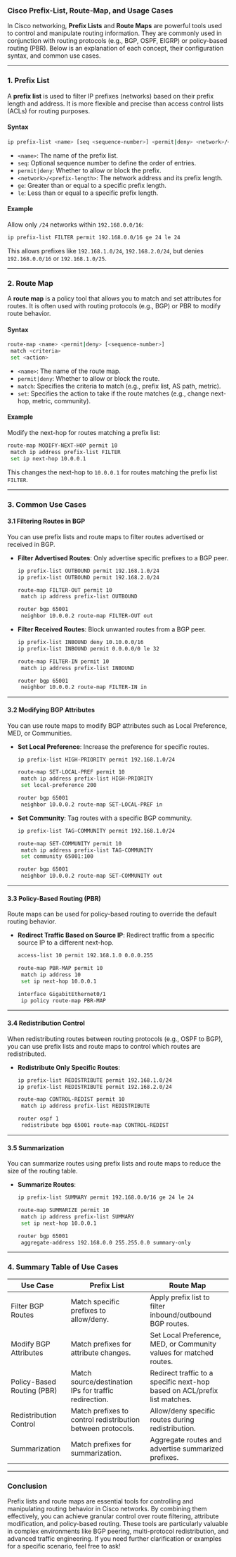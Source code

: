 ### **Cisco Prefix-List, Route-Map, and Usage Cases**

In Cisco networking, **Prefix Lists** and **Route Maps** are powerful tools used to control and manipulate routing information. They are commonly used in conjunction with routing protocols (e.g., BGP, OSPF, EIGRP) or policy-based routing (PBR). Below is an explanation of each concept, their configuration syntax, and common use cases.

---

### **1. Prefix List**
A **prefix list** is used to filter IP prefixes (networks) based on their prefix length and address. It is more flexible and precise than access control lists (ACLs) for routing purposes.

#### **Syntax**
```bash
ip prefix-list <name> [seq <sequence-number>] <permit|deny> <network>/<prefix-length> [ge <min-prefix-length>] [le <max-prefix-length>]
```

- `<name>`: The name of the prefix list.
- `seq`: Optional sequence number to define the order of entries.
- `permit|deny`: Whether to allow or block the prefix.
- `<network>/<prefix-length>`: The network address and its prefix length.
- `ge`: Greater than or equal to a specific prefix length.
- `le`: Less than or equal to a specific prefix length.

#### **Example**
Allow only `/24` networks within `192.168.0.0/16`:
```bash
ip prefix-list FILTER permit 192.168.0.0/16 ge 24 le 24
```

This allows prefixes like `192.168.1.0/24`, `192.168.2.0/24`, but denies `192.168.0.0/16` or `192.168.1.0/25`.

---

### **2. Route Map**
A **route map** is a policy tool that allows you to match and set attributes for routes. It is often used with routing protocols (e.g., BGP) or PBR to modify route behavior.

#### **Syntax**
```bash
route-map <name> <permit|deny> [<sequence-number>]
 match <criteria>
 set <action>
```

- `<name>`: The name of the route map.
- `permit|deny`: Whether to allow or block the route.
- `match`: Specifies the criteria to match (e.g., prefix list, AS path, metric).
- `set`: Specifies the action to take if the route matches (e.g., change next-hop, metric, community).

#### **Example**
Modify the next-hop for routes matching a prefix list:
```bash
route-map MODIFY-NEXT-HOP permit 10
 match ip address prefix-list FILTER
 set ip next-hop 10.0.0.1
```

This changes the next-hop to `10.0.0.1` for routes matching the prefix list `FILTER`.

---

### **3. Common Use Cases**

#### **3.1 Filtering Routes in BGP**
You can use prefix lists and route maps to filter routes advertised or received in BGP.

- **Filter Advertised Routes**:
  Only advertise specific prefixes to a BGP peer.
  ```bash
  ip prefix-list OUTBOUND permit 192.168.1.0/24
  ip prefix-list OUTBOUND permit 192.168.2.0/24

  route-map FILTER-OUT permit 10
   match ip address prefix-list OUTBOUND

  router bgp 65001
   neighbor 10.0.0.2 route-map FILTER-OUT out
  ```

- **Filter Received Routes**:
  Block unwanted routes from a BGP peer.
  ```bash
  ip prefix-list INBOUND deny 10.10.0.0/16
  ip prefix-list INBOUND permit 0.0.0.0/0 le 32

  route-map FILTER-IN permit 10
   match ip address prefix-list INBOUND

  router bgp 65001
   neighbor 10.0.0.2 route-map FILTER-IN in
  ```

---

#### **3.2 Modifying BGP Attributes**
You can use route maps to modify BGP attributes such as Local Preference, MED, or Communities.

- **Set Local Preference**:
  Increase the preference for specific routes.
  ```bash
  ip prefix-list HIGH-PRIORITY permit 192.168.1.0/24

  route-map SET-LOCAL-PREF permit 10
   match ip address prefix-list HIGH-PRIORITY
   set local-preference 200

  router bgp 65001
   neighbor 10.0.0.2 route-map SET-LOCAL-PREF in
  ```

- **Set Community**:
  Tag routes with a specific BGP community.
  ```bash
  ip prefix-list TAG-COMMUNITY permit 192.168.1.0/24

  route-map SET-COMMUNITY permit 10
   match ip address prefix-list TAG-COMMUNITY
   set community 65001:100

  router bgp 65001
   neighbor 10.0.0.2 route-map SET-COMMUNITY out
  ```

---

#### **3.3 Policy-Based Routing (PBR)**
Route maps can be used for policy-based routing to override the default routing behavior.

- **Redirect Traffic Based on Source IP**:
  Redirect traffic from a specific source IP to a different next-hop.
  ```bash
  access-list 10 permit 192.168.1.0 0.0.0.255

  route-map PBR-MAP permit 10
   match ip address 10
   set ip next-hop 10.0.0.1

  interface GigabitEthernet0/1
   ip policy route-map PBR-MAP
  ```

---

#### **3.4 Redistribution Control**
When redistributing routes between routing protocols (e.g., OSPF to BGP), you can use prefix lists and route maps to control which routes are redistributed.

- **Redistribute Only Specific Routes**:
  ```bash
  ip prefix-list REDISTRIBUTE permit 192.168.1.0/24
  ip prefix-list REDISTRIBUTE permit 192.168.2.0/24

  route-map CONTROL-REDIST permit 10
   match ip address prefix-list REDISTRIBUTE

  router ospf 1
   redistribute bgp 65001 route-map CONTROL-REDIST
  ```

---

#### **3.5 Summarization**
You can summarize routes using prefix lists and route maps to reduce the size of the routing table.

- **Summarize Routes**:
  ```bash
  ip prefix-list SUMMARY permit 192.168.0.0/16 ge 24 le 24

  route-map SUMMARIZE permit 10
   match ip address prefix-list SUMMARY
   set ip next-hop 10.0.0.1

  router bgp 65001
   aggregate-address 192.168.0.0 255.255.0.0 summary-only
  ```

---

### **4. Summary Table of Use Cases**

| **Use Case**                   | **Prefix List**                                                                 | **Route Map**                                                                 |
|--------------------------------|--------------------------------------------------------------------------------|-------------------------------------------------------------------------------|
| Filter BGP Routes              | Match specific prefixes to allow/deny.                                         | Apply prefix list to filter inbound/outbound BGP routes.                     |
| Modify BGP Attributes          | Match prefixes for attribute changes.                                          | Set Local Preference, MED, or Community values for matched routes.           |
| Policy-Based Routing (PBR)     | Match source/destination IPs for traffic redirection.                          | Redirect traffic to a specific next-hop based on ACL/prefix list matches.    |
| Redistribution Control         | Match prefixes to control redistribution between protocols.                    | Allow/deny specific routes during redistribution.                            |
| Summarization                  | Match prefixes for summarization.                                              | Aggregate routes and advertise summarized prefixes.                          |

---

### **Conclusion**
Prefix lists and route maps are essential tools for controlling and manipulating routing behavior in Cisco networks. By combining them effectively, you can achieve granular control over route filtering, attribute modification, and policy-based routing. These tools are particularly valuable in complex environments like BGP peering, multi-protocol redistribution, and advanced traffic engineering. If you need further clarification or examples for a specific scenario, feel free to ask!
